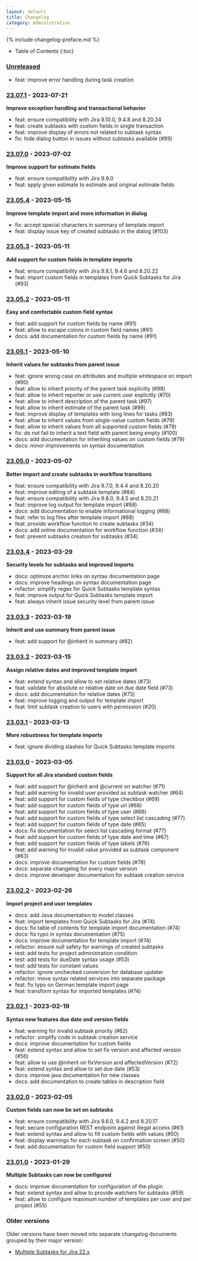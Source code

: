 ```yaml
---
layout: default
title: Changelog
category: Administration
---
```


{% include changelog-preface.md %}

* Table of Contents
{:toc}

### [Unreleased]

* feat: improve error handling during task creation

### [23.07.1] - 2023-07-21

**Improve exception handling and transactional behavior**

* feat: ensure compatibility with Jira 9.10.0, 9.4.8 and 8.20.24
* feat: create subtasks with custom fields in single transaction
* feat: improve display of errors not related to subtask syntax
* fix: hide dialog button in issues without subtasks available (#89)

### [23.07.0] - 2023-07-02

**Improve support for estimate fields**

* feat: ensure compatibility with Jira 9.9.0
* feat: apply given estimate to estimate and original estimate fields

### [23.05.4] - 2023-05-15

**Improve template import and more information in dialog**

* fix: accept special characters in summary of template import
* feat: display issue key of created subtasks in the dialog (#103)

### [23.05.3] - 2023-05-11

**Add support for custom fields in template imports**

* feat: ensure compatibility with Jira 9.8.1, 9.4.6 and 8.20.22
* feat: import custom fields in templates from Quick Subtasks for Jira (#93)

### [23.05.2] - 2023-05-11

**Easy and comfortable custom field syntax**

* feat: add support for custom fields by name (#91)
* feat: allow to escape colons in custom field names (#91)
* docs: add documentation for custom fields by name (#91)

### [23.05.1] - 2023-05-10

**Inherit values for subtasks from parent issue**

* feat: ignore wrong case on attributes and multiple whitespace on import (#90)
* feat: allow to inherit priority of the parent task explicitly (#98)
* feat: allow to inherit reporter or use current user explicitly (#70)
* feat: allow to inherit description of the parent task (#97)
* feat: allow to inherit estimate of the parent task (#99)
* feat: improve display of templates with long lines for tasks (#83)
* feat: allow to inherit values from single-value custom fields (#79)
* feat: allow to inherit values from all supported custom fields (#79)
* fix: do not fail to inherit a text field with parent being empty (#100)
* docs: add documentation for inheriting values on custom fields (#79)
* docs: minor improvements on syntax documentation

### [23.05.0] - 2023-05-07

**Better import and create subtasks in workflow transitions**

* feat: ensure compatibility with Jira 9.7.0, 9.4.4 and 8.20.20
* feat: improve editing of a subtask template (#84)
* feat: ensure compatibility with Jira 9.8.0, 9.4.5 and 8.20.21
* feat: improve log output for template import (#88)
* docs: add documentation to enable informational logging (#88)
* feat: refer to log files after template import (#88)
* feat: provide workflow function to create subtasks (#34)
* docs: add online documentation for workflow function (#34)
* feat: prevent subtasks creation for subtasks (#34)

### [23.03.4] - 2023-03-29

**Security levels for subtasks and improved imports**

* docs: optimize anchor links on syntax documentation page
* docs: improve headings on syntax documentation page
* refactor: simplify regex for Quick Subtasks template syntax
* feat: improve output for Quick Subtasks template import
* feat: always inherit issue security level from parent issue

### [23.03.3] - 2023-03-19

**Inherit and use summary from parent issue**

* feat: add support for @inherit in summary (#82)

### [23.03.2] - 2023-03-15

**Assign relative dates and improved template import**

* feat: extend syntax and allow to set relative dates (#73)
* feat: validate for absolute or relative date on due date field (#73)
* docs: add documentation for relative dates (#73)
* feat: improve logging and output for template import
* feat: limit subtask creation to users with permission (#20)

### [23.03.1] - 2023-03-13

**More robustness for template imports**

* feat: ignore dividing slashes for Quick Subtasks template imports 

### [23.03.0] - 2023-03-05

**Support for all Jira standard custom fields**

* feat: add support for @inherit and @current on watcher (#71)
* feat: add warning for invalid user provided as subtask watcher (#64)
* feat: add support for custom fields of type checkbox (#69)
* feat: add support for custom fields of type url (#68)
* feat: add support for custom fields of type user (#66)
* feat: add support for custom fields of type select list cascading (#77)
* feat: add support for custom fields of type date (#65)
* docs: fix documentation for select list cascading format (#77)
* feat: add support for custom fields of type date and time (#67)
* feat: add support for custom fields of type labels (#76)
* feat: add warning for invalid value provided as subtask component (#63)
* docs: improve documentation for custom fields (#78)
* docs: separate changelog for every major version
* docs: improve developer documentation for subtask creation service

### [23.02.2] - 2023-02-26

**Import project and user templates**

* docs: add Java documentation to model classes
* feat: import templates from Quick Subtasks for Jira (#74)
* docs: fix table of contents for template import documentation (#74)
* docs: fix typo in syntax documentation (#75)
* docs: improve documentation for template import (#74)
* refactor: ensure null safety for warnings of created subtasks
* test: add tests for project administration condition
* test: add tests for dueDate syntax usage (#53)
* test: add tests for constant values
* refactor: ignore unchecked conversion for database updater
* refactor: move syntax related services into separate package
* feat: fix typo on German template import page
* feat: transform syntax for imported templates (#74)

### [23.02.1] - 2023-02-19

**Syntax now features due date and version fields**

* feat: warning for invalid subtask priority (#62)
* refactor: simplify code in subtask creation service
* docs: improve documentation for custom fields
* feat: extend syntax and allow to set fix version and affected version (#56)
* feat: allow to use @inherit on fixVersion and affectedVersion (#72)
* feat: extend syntax and allow to set due date (#53)
* docs: improve java documentation for new classes
* docs: add documentation to create tables in description field

### [23.02.0] - 2023-02-05

**Custom fields can now be set on subtasks**

* feat: ensure compatibility with Jira 9.6.0, 9.4.2 and 8.20.17
* feat: secure configuration REST endpoint against illegal access (#61)
* feat: extend syntax and allow to fill custom fields with values (#50)
* feat: display warnings for each subtask on confirmation screen (#50)
* feat: add documentation for custom field support (#50)

### [23.01.0] - 2023-01-29

**Multiple Subtasks can now be configured**

* docs: improve documentation for configuration of the plugin
* feat: extend syntax and allow to provide watchers for subtasks (#59)
* feat: allow to configure maximum number of templates per user and per project (#55)

### Older versions

Older versions have been moved into separate changelog documents grouped by their major version:

* [Multiple Subtasks for Jira 22.x](/changelog-22x)

[Unreleased]: https://github.com/codescape/jira-multiple-subtasks/compare/23.07.1...HEAD
[23.07.1]: https://github.com/codescape/jira-multiple-subtasks/compare/23.07.0...23.07.1
[23.07.0]: https://github.com/codescape/jira-multiple-subtasks/compare/23.05.5...23.07.0
[23.05.4]: https://github.com/codescape/jira-multiple-subtasks/compare/23.05.3...23.05.4
[23.05.3]: https://github.com/codescape/jira-multiple-subtasks/compare/23.05.2...23.05.3
[23.05.2]: https://github.com/codescape/jira-multiple-subtasks/compare/23.05.1...23.05.2
[23.05.1]: https://github.com/codescape/jira-multiple-subtasks/compare/23.05.0...23.05.1
[23.05.0]: https://github.com/codescape/jira-multiple-subtasks/compare/23.03.4...23.05.0
[23.03.4]: https://github.com/codescape/jira-multiple-subtasks/compare/23.03.3...23.03.4
[23.03.3]: https://github.com/codescape/jira-multiple-subtasks/compare/23.03.2...23.03.3
[23.03.2]: https://github.com/codescape/jira-multiple-subtasks/compare/23.03.1...23.03.2
[23.03.1]: https://github.com/codescape/jira-multiple-subtasks/compare/23.03.0...23.03.1
[23.03.0]: https://github.com/codescape/jira-multiple-subtasks/compare/23.02.2...23.03.0
[23.02.2]: https://github.com/codescape/jira-multiple-subtasks/compare/23.02.1...23.02.2
[23.02.1]: https://github.com/codescape/jira-multiple-subtasks/compare/23.02.0...23.02.1
[23.02.0]: https://github.com/codescape/jira-multiple-subtasks/compare/23.01.0...23.02.0
[23.01.0]: https://github.com/codescape/jira-multiple-subtasks/compare/22.12.0...23.01.0
